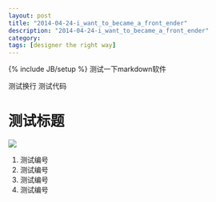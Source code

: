 ```yaml
---
layout: post
title: "2014-04-24-i_want_to_became_a_front_ender"
description: "2014-04-24-i_want_to_became_a_front_ender"
category: 
tags: [designer the right way]
---
```

{% include JB/setup %}
测试一下markdown软件

测试换行
    测试代码


# 测试标题 #


![](http://g.hiphotos.baidu.com/baike/c0%3Dbaike150%2C5%2C5%2C150%2C50/sign=278308933bdbb6fd3156ed74684dc07d/b8014a90f603738ddf2eb04ab11bb051f9198618367acc4e.jpg)


1. 测试编号
2. 测试编号
3. 测试编号
4. 测试编号

